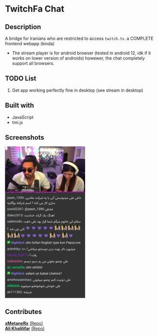 # TwitchFa Chat

## Description
A bridge for Iranians who are restricted to access `twitch.tv`.
a COMPLETE frontend webapp (kinda)

- The stream player is for android browser (tested in android 12, idk if it works on lower version of androids) howewer, the chat completely support all browsers.

## TODO List
1. Get app working perfectly fine in desktop (see stream in desktop)

## Built with
* JavaScript
* tmi.js

## Screenshots
<img src="img/showcase1.jpg" alt="Showcase #1" style="max-height:500px;">

## Contributes
[**xMetaneRx**](https://github.com/xMetaneRx)
[(Repo)](https://github.com/xMetaneRx/twitch-chat)
\
[**Ali Khalilifar**](https://github.com/alikhalilifar)
[(Repo)](https://github.com/alikhalilifar/persian-twitch-client)
